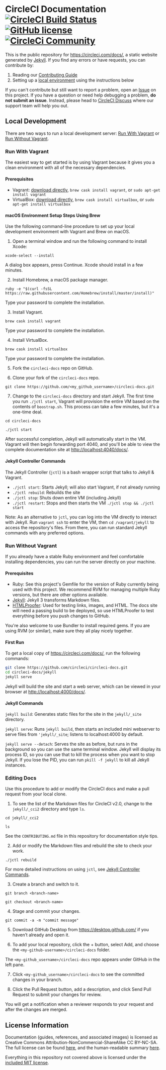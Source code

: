 # CircleCI Documentation [![CircleCI Build Status](https://circleci.com/gh/circleci/circleci-docs.svg?style=shield)](https://circleci.com/gh/circleci/circleci-docs) [![GitHub license](https://img.shields.io/badge/license-MIT-blue.svg)](https://raw.githubusercontent.com/circleci/circleci-docs/master/LICENSE) [![CircleCi Community](https://img.shields.io/badge/community-CircleCI%20Discuss-343434.svg)](https://discuss.circleci.com)

This is the public repository for <https://circleci.com/docs/>, a static website generated by [Jekyll](https://jekyllrb.com/). If you find any errors or have requests, you can contribute by:

1. Reading our [Contributing Guide](CONTRIBUTING.md)
1. Setting up a [local environment](#local-development) using the instructions below

If you can't contribute but still want to report a problem, open an [Issue](https://github.com/circleci/circleci-docs/issues) on this project. If you have a question or need help debugging a problem, **do not submit an issue**. Instead, please head to [CircleCI Discuss](https://discuss.circleci.com/) where our support team will help you out.

## Local Development
There are two ways to run a local development server: [Run With Vagrant](#run-with-vagrant) or [Run Without Vagrant](#run-without-vagrant).

### Run With Vagrant
The easiest way to get started is by using Vagrant because it gives you a clean environment with all of the necessary dependencies.

#### Prerequisites
- Vagrant: [download directly](https://www.vagrantup.com/downloads.html), `brew cask install vagrant`, or `sudo apt-get install vagrant`
- VirtualBox: [download directly](https://www.virtualbox.org/wiki/Downloads), `brew cask install virtualbox`, or `sudo apt-get install virtualbox`

#### macOS Environment Setup Steps Using Brew

Use the following command-line procedure to set up your local development environment with Vagrant and Brew on macOS.

1. Open a terminal window and run the following command to install Xcode:

`xcode-select --install`

A dialog box appears, press Continue. Xcode should install in a few minutes. 

2. Install Homebrew, a macOS package manager.

`ruby -e "$(curl -fsSL https://raw.githubusercontent.com/Homebrew/install/master/install)"`

Type your password to complete the installation.

3. Install Vagrant.

`brew cask install vagrant`

Type your password to complete the installation.

4. Install VirtualBox.

`brew cask install virtualbox`

Type your password to complete the installation.

5. Fork the `circleci-docs` repo on GitHub.

6. Clone your fork of the `circleci-docs` repo.

`git clone https://github.com/<my_github_username>/circleci-docs.git`

7. Change to the `circleci-docs` directory and start Jekyll. The first time you run `./jctl start`, Vagrant will provision the entire VM based on the contents of `boostrap.sh`. This process can take a few minutes, but it's a one-time deal.

`cd circleci-docs`

`./jctl start`

After successful completion, Jekyll will automatically start in the VM. Vagrant will then begin forwarding port 4040, and you'll be able to view the complete documentation site at <http://localhost:4040/docs/>. 

#### Jekyll Controller Commands

The Jekyll Controller (`jctl`) is a bash wrapper script that talks to Jekyll & Vagrant.

- `./jctl start`: Starts Jekyll; will also start Vagrant, if not already running
- `./jctl rebuild`: Rebuilds the site
- `./jctl stop`: Shuts down entire VM (including Jekyll)
- `./jctl restart`: Stops and then starts the VM `./jctl stop && ./jctl start`

Note: As an alternative to `jctl`, you can log into the VM directly to interact with Jekyll. Run `vagrant ssh` to enter the VM, then `cd /vagrant/jekyll` to access the repository's files. From there, you can run standard Jekyll commands with any preferred options.

### Run Without Vagrant
If you already have a stable Ruby environment and feel comfortable installing dependencies, you can run the server directly on your machine.

#### Prerequisites
- Ruby: See this project's Gemfile for the version of Ruby currently being used with this project. We recommend RVM for managing multiple Ruby versions, but there are other options available.
- [Jekyll](https://jekyllrb.com/): Jekyll 3 transforms Markdown files.
- [HTMLProofer](https://github.com/gjtorikian/html-proofer): Used for testing links, images, and HTML. The docs site will need a passing build to be deployed, so use HTMLProofer to test everything before you push changes to GitHub.

You're also welcome to use Bundler to install required gems. If you are using RVM (or similar), make sure they all play nicely together.

#### First Run
To get a local copy of <https://circleci.com/docs/>, run the following commands:

```bash
git clone https://github.com/circleci/circleci-docs.git
cd circleci-docs/jekyll
jekyll serve
```

Jekyll will build the site and start a web server, which can be viewed in your browser at <http://localhost:4000/docs/>.

#### Jekyll Commands
`jekyll build`: Generates static files for the site in the `jekyll/_site` directory.

`jekyll serve`: Runs `jekyll build`, then starts an included mini webserver to serve files from `'jekyll/_site`; listens to
localhost:4000 by default.

`jekyll serve --detach`: Serves the site as before, but runs in the background so you can use the same terminal window. Jekyll will display its process ID, so you can use that to kill the process when you want to stop Jekyll. If you lose the PID, you can run `pkill -f jekyll` to kill all Jekyll instances.

### Editing Docs

Use this procedure to add or modify the CircleCI docs and make a pull request from your local clone.

1. To see the list of the Markdown files for CircleCI v2.0, change to the `jekyll/_cci2` directory and type `ls`.

`cd jekyll/_cci2`

`ls`

See the `CONTRIBUTING.md` file in this repository for documentation style tips. 

2. Add or modify the Markdown files and rebuild the site to check your work. 

`./jctl rebuild`

For more detailed instructions on using `jctl`, see [Jekyll Controller Commands](#jekyll-controller-commands).

3. Create a branch and switch to it.

`git branch <branch-name>`

`git checkout <branch-name>`

4. Stage and commit your changes.

`git commit -a -m "commit message"`

5. Download GitHub Desktop from <https://desktop.github.com/> if you haven’t already and open it. 

6. To add your local repository, click the + button, select Add, and choose the `<my-github-username>/circleci-docs` folder. 

The `<my-github_username>/circleci-docs` repo appears under GitHub in the left pane.

7. Click `<my-github_username>/circleci-docs` to see the committed changes in your branch.

8. Click the Pull Request button, add a description, and click Send Pull Request to submit your changes for review.

You will get a notification when a reviewer responds to your request and after the changes are merged.

## License Information
Documentation (guides, references, and associated images) is licensed as Creative Commons Attribution-NonCommercial-ShareAlike CC BY-NC-SA. The full license can be found [here](http://creativecommons.org/licenses/by-nc-sa/4.0/legalcode), and the
human-readable summary [here](http://creativecommons.org/licenses/by-nc-sa/4.0/).

Everything in this repository not covered above is licensed under the [included MIT license](LICENSE).
